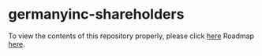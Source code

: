 # germanyinc-shareholders

To view the contents of this repository properly, please click [here]([https://nbviewer.org/github/KensingtonOscupant/germanyinc-shareholders/blob/335f4dbcbb1ccbaa97bb131c722705ac33e510da/src/exploration.ipynb)
Roadmap [here](https://docs.google.com/document/d/1papUu80fQaBuHj6Ljf7vrgwZCed0jn9jWPykpA4dsqg/edit).



